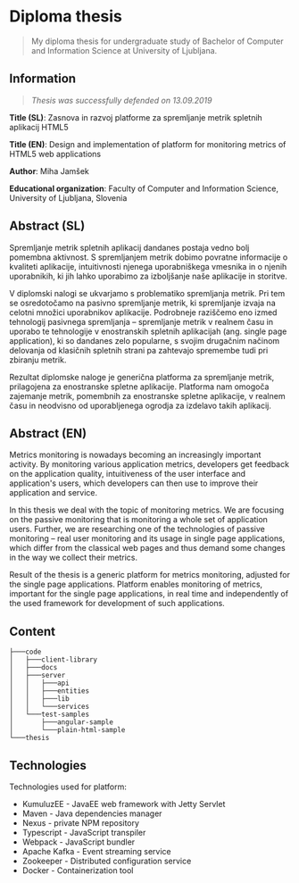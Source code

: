 # Diploma thesis
> My diploma thesis for undergraduate study of Bachelor of Computer and Information Science at University of Ljubljana.

## Information

> *Thesis was successfully defended on 13.09.2019*

**Title (SL)**: Zasnova in razvoj platforme za spremljanje metrik spletnih aplikacij HTML5

**Title (EN)**: Design and implementation of platform for monitoring metrics of HTML5 web applications

**Author**: Miha Jamšek

**Educational organization**: Faculty of Computer and Information Science, University of Ljubljana, Slovenia

## Abstract (SL)

Spremljanje metrik spletnih aplikacij dandanes postaja vedno bolj pomembna aktivnost. S spremljanjem metrik  dobimo povratne informacije o kvaliteti aplikacije, intuitivnosti njenega uporabniškega vmesnika in o njenih uporabnikih, ki jih lahko uporabimo za izboljšanje naše aplikacije in storitve.

V diplomski nalogi se ukvarjamo s problematiko spremljanja metrik. Pri tem se osredotočamo na pasivno spremljanje metrik, ki spremljanje izvaja na celotni množici uporabnikov aplikacije. Podrobneje raziščemo eno izmed tehnologij pasivnega spremljanja – spremljanje metrik v realnem času in uporabo te tehnologije v enostranskih spletnih aplikacijah (ang. single page application), ki so dandanes zelo popularne, s svojim drugačnim načinom delovanja od klasičnih spletnih strani pa zahtevajo spremembe tudi pri zbiranju metrik.

Rezultat diplomske naloge je generična platforma za spremljanje metrik, prilagojena za enostranske spletne aplikacije. Platforma nam omogoča zajemanje metrik, pomembnih za enostranske spletne aplikacije, v realnem času in neodvisno od uporabljenega ogrodja za izdelavo takih aplikacij.

## Abstract (EN)

Metrics monitoring is nowadays becoming an increasingly important activity. By monitoring various application metrics, developers get feedback on the application quality, intuitiveness of the user interface and application's users, which developers can then use to improve their application and service.

In this thesis we deal with the topic of monitoring metrics. We are focusing on the passive monitoring that is monitoring a whole set of application users. Further, we are researching one of the technologies of passive monitoring – real user monitoring and its usage in single page applications, which differ from the classical web pages and thus demand some changes in the way we collect their metrics.

Result of the thesis is a generic platform for metrics monitoring, adjusted for the single page applications. Platform enables monitoring of metrics, important for the single page applications, in real time and independently of the used framework for development of such applications.

## Content

```
├───code
│   ├───client-library
│   ├───docs
│   ├───server
│   │   ├───api
│   │   ├───entities
│   │   ├───lib
│   │   └───services
│   └───test-samples
│       ├───angular-sample
│       └───plain-html-sample
└───thesis
```

## Technologies

Technologies used for platform:
* KumuluzEE - JavaEE web framework with Jetty Servlet
* Maven - Java dependencies manager
* Nexus - private NPM repository
* Typescript - JavaScript transpiler
* Webpack - JavaScript bundler
* Apache Kafka - Event streaming service
* Zookeeper - Distributed configuration service
* Docker - Containerization tool
